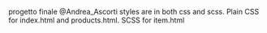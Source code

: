 progetto finale
@Andrea_Ascorti 
styles are in both css and scss. 
Plain CSS for index.html and products.html.
SCSS for item.html

